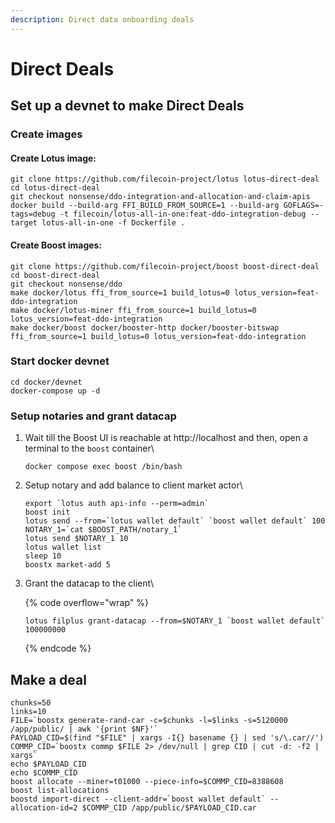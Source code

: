 ```yaml
---
description: Direct data onboarding deals
---
```


# Direct Deals

## Set up a devnet to make Direct Deals

### Create images

#### Create Lotus image:

```
git clone https://github.com/filecoin-project/lotus lotus-direct-deal
cd lotus-direct-deal
git checkout nonsense/ddo-integration-and-allocation-and-claim-apis
docker build --build-arg FFI_BUILD_FROM_SOURCE=1 --build-arg GOFLAGS=-tags=debug -t filecoin/lotus-all-in-one:feat-ddo-integration-debug --target lotus-all-in-one -f Dockerfile .
```

#### Create Boost images:

```
git clone https://github.com/filecoin-project/boost boost-direct-deal
cd boost-direct-deal
git checkout nonsense/ddo
make docker/lotus ffi_from_source=1 build_lotus=0 lotus_version=feat-ddo-integration
make docker/lotus-miner ffi_from_source=1 build_lotus=0 lotus_version=feat-ddo-integration
make docker/boost docker/booster-http docker/booster-bitswap ffi_from_source=1 build_lotus=0 lotus_version=feat-ddo-integration
```

### Start docker devnet

```
cd docker/devnet
docker-compose up -d
```

### Setup notaries and grant datacap

1.  Wait till the Boost UI is reachable at http://localhost and then, open a terminal to the `boost` container\


    ```
    docker compose exec boost /bin/bash
    ```
2.  Setup notary and add balance to client market actor\


    ```
    export `lotus auth api-info --perm=admin`
    boost init
    lotus send --from=`lotus wallet default` `boost wallet default` 100
    NOTARY_1=`cat $BOOST_PATH/notary_1`
    lotus send $NOTARY_1 10
    lotus wallet list
    sleep 10
    boostx market-add 5
    ```
3.  Grant the datacap to the client\


    {% code overflow="wrap" %}
    ```
    lotus filplus grant-datacap --from=$NOTARY_1 `boost wallet default` 100000000
    ```
    {% endcode %}

## Make a deal

```
chunks=50
links=10
FILE=`boostx generate-rand-car -c=$chunks -l=$links -s=5120000 /app/public/ | awk '{print $NF}'`
PAYLOAD_CID=$(find "$FILE" | xargs -I{} basename {} | sed 's/\.car//')
COMMP_CID=`boostx commp $FILE 2> /dev/null | grep CID | cut -d: -f2 | xargs`
echo $PAYLOAD_CID
echo $COMMP_CID
boost allocate --miner=t01000 --piece-info=$COMMP_CID=8388608
boost list-allocations
boostd import-direct --client-addr=`boost wallet default` --allocation-id=2 $COMMP_CID /app/public/$PAYLOAD_CID.car
```
